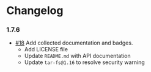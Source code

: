 # Changelog

### 1.7.6

- [#18] Add collected documentation and badges.
  - Add LICENSE file
  - Update `README.md` with API documentation
  - Update `tar-fs@1.16` to resolve security warning

[#18]: https://github.com/warehouseai/extract-config/pull/18
